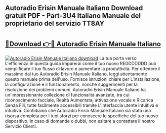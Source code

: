 ## Autoradio Erisin Manuale Italiano Download gratuit PDF - Part-3U4 Italiano Manuale del proprietario del servizio TT8AY

# <h2><a href="http://dfch1j8.blite.top/?on=Autoradio+Erisin+Manuale+Italiano">🔗Download 👉🔴 Autoradio Erisin Manuale Italiano</a></h2>

[![Autoradio Erisin Manuale Italiano download](https://i.imgur.com/lujVjoI.png)](http://dfch1j8.blite.top/?on=Autoradio+Erisin+Manuale+Italiano)
La tua porta verso L'efficienza in questa guida imparerai come il tuo nuovo REDDDDDDD può semplificare il tuo flusso di lavoro e aumentare la produttività. Per ottenere il massimo dal tuo Autoradio Erisin Manuale Italiano, leggi attentamente questo manuale prima dell'uso. Fornisce istruzioni chiare per L'installazione, la configurazione e il funzionamento, nonché suggerimenti per la risoluzione dei problemi comuni. Autoradio Erisin Manuale Italiano ha un'impressionante collezione di funzionalità avanzate, tra cui riconoscimento facciale, Realtà Aumentata, attivazione vocale e Ricarica Senza Fili, tutte facilmente accessibili tramite L'interfaccia utente intuitiva e intuitiva. Confidiamo che Autoradio Erisin Manuale Italiano sia stata una risorsa completa per i tuoi sforzi per conoscere le specifiche del tuo nuovo dispositivo. In caso di domande o dubbi, non esitare a contattare il nostro Servizio Clienti.

